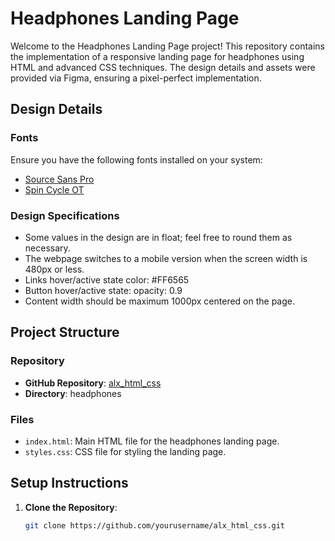 # Headphones Landing Page

Welcome to the Headphones Landing Page project! This repository contains the implementation of a responsive landing page for headphones using HTML and advanced CSS techniques. The design details and assets were provided via Figma, ensuring a pixel-perfect implementation.

## Design Details

### Fonts
Ensure you have the following fonts installed on your system:
- [Source Sans Pro](https://fonts.google.com/specimen/Source+Sans+Pro)
- [Spin Cycle OT](https://www.fontsquirrel.com/fonts/spin-cycle-ot)

### Design Specifications
- Some values in the design are in float; feel free to round them as necessary.
- The webpage switches to a mobile version when the screen width is 480px or less.
- Links hover/active state color: #FF6565
- Button hover/active state: opacity: 0.9
- Content width should be maximum 1000px centered on the page.

## Project Structure

### Repository

- **GitHub Repository**: [alx_html_css](https://github.com/yourusername/alx_html_css)
- **Directory**: headphones

### Files

- `index.html`: Main HTML file for the headphones landing page.
- `styles.css`: CSS file for styling the landing page.

## Setup Instructions

1. **Clone the Repository**:
   ```bash
   git clone https://github.com/yourusername/alx_html_css.git